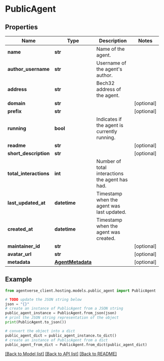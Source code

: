 # PublicAgent


## Properties

Name | Type | Description | Notes
------------ | ------------- | ------------- | -------------
**name** | **str** | Name of the agent. | 
**author_username** | **str** | Username of the agent&#39;s author. | 
**address** | **str** | Bech32 address of the agent. | 
**domain** | **str** |  | [optional] 
**prefix** | **str** |  | [optional] 
**running** | **bool** | Indicates if the agent is currently running. | 
**readme** | **str** |  | [optional] 
**short_description** | **str** |  | [optional] 
**total_interactions** | **int** | Number of total interactions the agent has had. | 
**last_updated_at** | **datetime** | Timestamp when the agent was last updated. | 
**created_at** | **datetime** | Timestamp when the agent was created. | 
**maintainer_id** | **str** |  | [optional] 
**avatar_url** | **str** |  | [optional] 
**metadata** | [**AgentMetadata**](AgentMetadata.md) |  | [optional] 

## Example

```python
from agentverse_client.hosting.models.public_agent import PublicAgent

# TODO update the JSON string below
json = "{}"
# create an instance of PublicAgent from a JSON string
public_agent_instance = PublicAgent.from_json(json)
# print the JSON string representation of the object
print(PublicAgent.to_json())

# convert the object into a dict
public_agent_dict = public_agent_instance.to_dict()
# create an instance of PublicAgent from a dict
public_agent_from_dict = PublicAgent.from_dict(public_agent_dict)
```
[[Back to Model list]](../README.md#documentation-for-models) [[Back to API list]](../README.md#documentation-for-api-endpoints) [[Back to README]](../README.md)


